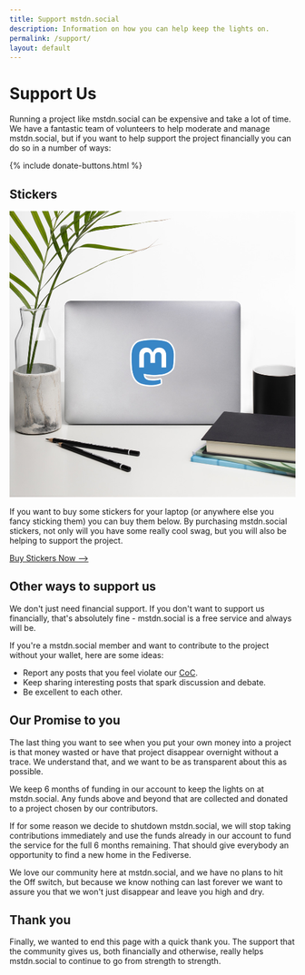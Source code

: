 ```yaml
---
title: Support mstdn.social
description: Information on how you can help keep the lights on.
permalink: /support/
layout: default
---
```

# Support Us

Running a project like mstdn.social can be expensive and take a lot of time. We have a fantastic team of volunteers to help moderate and manage mstdn.social, but if you want to help support the project financially you can do so in a number of ways:

{% include donate-buttons.html %}


## Stickers

![](/assets/images/stickers.jpeg)

If you want to buy some stickers for your laptop (or anywhere else you fancy sticking them) you can buy them below. By purchasing mstdn.social stickers, not only will you have some really cool swag, but you will also be helping to support the project.

<a class="button" target="blank" href="https://stuckr.net/">Buy Stickers Now --></a>

## Other ways to support us

We don't just need financial support. If you don't want to support us financially, that's absolutely fine - mstdn.social is a free service and always will be.

If you're a mstdn.social member and want to contribute to the project without your wallet, here are some ideas:

*   Report any posts that you feel violate our [CoC](/coc/).
*   Keep sharing interesting posts that spark discussion and debate.
*   Be excellent to each other.

## Our Promise to you

The last thing you want to see when you put your own money into a project is that money wasted or have that project disappear overnight without a trace. We understand that, and we want to be as transparent about this as possible.

We keep 6 months of funding in our account to keep the lights on at mstdn.social. Any funds above and beyond that are collected and donated to a project chosen by our contributors.

If for some reason we decide to shutdown mstdn.social, we will stop taking contributions immediately and use the funds already in our account to fund the service for the full 6 months remaining. That should give everybody an opportunity to find a new home in the Fediverse.

We love our community here at mstdn.social, and we have no plans to hit the Off switch, but because we know nothing can last forever we want to assure you that we won't just disappear and leave you high and dry.

## Thank you

Finally, we wanted to end this page with a quick thank you. The support that the community gives us, both financially and otherwise, really helps mstdn.social to continue to go from strength to strength.
